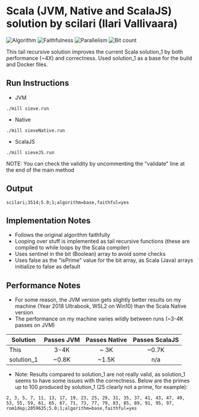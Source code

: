 # Scala (JVM, Native and ScalaJS) solution by scilari (Ilari Vallivaara)

![Algorithm](https://img.shields.io/badge/Algorithm-base-green)
![Faithfulness](https://img.shields.io/badge/Faithful-yes-green)
![Parallelism](https://img.shields.io/badge/Parallel-no-green)
![Bit count](https://img.shields.io/badge/Bits-unknown-yellowgreen)

This tail recursive solution improves the current Scala solution_1 by both performance (~4X) and correctness. Used solution_1 as a base for the build and Docker files.

## Run Instructions
* JVM

`./mill sieve.run`

* Native

`./mill sieveNative.run`

* ScalaJS

`./mill sieveJS.run`

NOTE: You can check the validity by uncommenting the "validate" line at the end of the main method

## Output
`scilari;3514;5.0;1;algorithm=base,faithful=yes`

## Implementation Notes
* Follows the original algorithm faithfully
* Looping over stuff is implemented as tail recursive functions (these are compiled to while loops by the Scala compiler)
* Uses sentinel in the bit (Boolean) array to avoid some checks
* Uses false as the "isPrime" value for the bit array, as Scala (Java) arrays initialize to false as default

## Performance Notes
* For some reason, the JVM version gets slightly better results on my machine (Year 2018 Ultrabook, WSL2 on Win10) than the Scala Native version
* The performance on my machine varies wildly between runs (~3-4K passes on JVM)

| Solution   | Passes JVM | Passes Native | Passes ScalaJS |
| ---------- | :--------: | :-----------: | :------------: |
| This       |    3-4K    |     ~ 3K      |     ~0.7K      |
| solution_1 |   ~0.8K    |     ~1.5K     |      n/a       |

* Note: Results compared to solution_1 are not really valid, as solution_1 seems to have some issues with the correctness. Below are the primes up to 100 produced by solution_1 (25 clearly not a prime, for example):

```
2, 3, 5, 7, 11, 13, 17, 19, 23, 25, 29, 31, 35, 37, 41, 43, 47, 49, 53, 55, 59, 61, 65, 67, 71, 73, 77, 79, 83, 85, 89, 91, 95, 97, 
rom1dep;2059635;5.0;1;algorithm=base,faithful=yes
```



